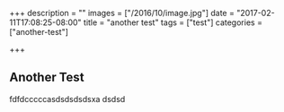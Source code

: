 +++
description = ""
images = ["/2016/10/image.jpg"]
date = "2017-02-11T17:08:25-08:00"
title = "another test"
tags = ["test"]
categories = ["another-test"]

+++
## Another Test
fdfdcccccasdsdsdsdsxa
dsdsd

